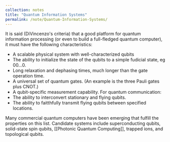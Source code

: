 ```yaml
---
collection: notes
title: "Quantum Information Systems"
permalink: /note/Quantum-Information-Systems/
---
```

It is said (DiVincenzo's criteria) that a good platform for quantum information processing (or even to build a full-fledged quantum computer), it must have the following characteristics:
- A scalable physical system with well-characterized qubits
- The ability to initialize the state of the qubits to a simple fudicial state, eg $00\ldots0$.
- Long relaxation and dephasing times, much longer than the gate operation time. 
- A universal set of quantum gates. (An example is the three Pauli gates plus CNOT.)
- A qubit-specific measurement capability.
For quantum communication:
- The ability to interconvert stationary and flying qubits.
- The ability to faitthfully transmit flying qubits between specified locations.

Many commercial quantum computers have been emerging that fulfill the properties on this list. Candidate systems include superconducting qubits, solid-state spin qubits, [[Photonic Quantum Computing]], trapped ions, and topological qubits.

